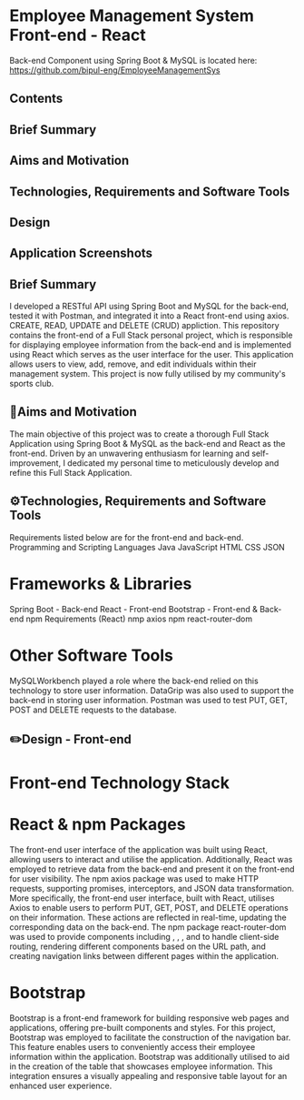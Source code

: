 # Employee Management System Front-end - React
Back-end Component using Spring Boot & MySQL is located here: https://github.com/bipul-eng/EmployeeManagementSys

## Contents
## Brief Summary
## Aims and Motivation
## Technologies, Requirements and Software Tools
## Design
## Application Screenshots

## Brief Summary
I developed a RESTful API using Spring Boot and MySQL for the back-end, tested it with Postman, and integrated it into a React front-end using axios.
CREATE, READ, UPDATE and DELETE (CRUD) appliction.
This repository contains the front-end of a Full Stack personal project, which is responsible for displaying employee information from the back-end and is implemented using React which serves as the user interface for the user.
This application allows users to view, add, remove, and edit individuals within their management system.
This project is now fully utilised by my community's sports club.

## 🎯Aims and Motivation
The main objective of this project was to create a thorough Full Stack Application using Spring Boot & MySQL as the back-end and React as the front-end.
Driven by an unwavering enthusiasm for learning and self-improvement, I dedicated my personal time to meticulously develop and refine this Full Stack Application.

## ⚙️Technologies, Requirements and Software Tools
Requirements listed below are for the front-end and back-end.
Programming and Scripting Languages
Java
JavaScript
HTML
CSS
JSON

# Frameworks & Libraries
Spring Boot - Back-end
React - Front-end
Bootstrap - Front-end & Back-end
npm Requirements (React)
nmp axios
npm react-router-dom

# Other Software Tools
MySQLWorkbench played a role where the back-end relied on this technology to store user information.
DataGrip was also used to support the back-end in storing user information.
Postman was used to test PUT, GET, POST and DELETE requests to the database.

## ✏️Design - Front-end
# Front-end Technology Stack
# React & npm Packages
The front-end user interface of the application was built using React, allowing users to interact and utilise the application. Additionally, React was employed to retrieve data from the back-end and present it on the front-end for user visibility.
The npm axios package was used to make HTTP requests, supporting promises, interceptors, and JSON data transformation.
More specifically, the front-end user interface, built with React, utilises Axios to enable users to perform PUT, GET, POST, and DELETE operations on their information. These actions are reflected in real-time, updating the corresponding data on the back-end.
The npm package react-router-dom was used to provide components including <BrowserRouter>, <Switch>, <Route>, and <Link> to handle client-side routing, rendering different components based on the URL path, and creating navigation links between different pages within the application.
# Bootstrap
Bootstrap is a front-end framework for building responsive web pages and applications, offering pre-built components and styles.
For this project, Bootstrap was employed to facilitate the construction of the navigation bar. This feature enables users to conveniently access their employee information within the application.
Bootstrap was additionally utilised to aid in the creation of the table that showcases employee information. This integration ensures a visually appealing and responsive table layout for an enhanced user experience.
